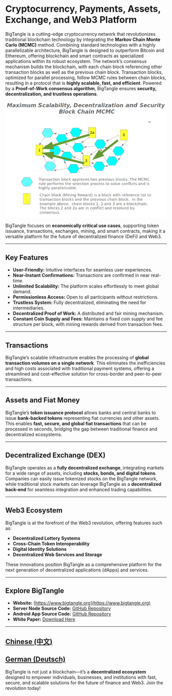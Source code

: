 # Cryptocurrency, Payments, Assets, Exchange, and Web3 Platform

BigTangle is a cutting-edge cryptocurrency network that revolutionizes traditional blockchain technology by integrating the **Markov Chain Monte Carlo (MCMC)** method. Combining standard technologies with a highly parallelizable architecture, BigTangle is designed to outperform Bitcoin and Ethereum, offering blockchain and smart contracts as specialized applications within its robust ecosystem. The network’s consensus mechanism builds the blockchain, with each chain block referencing other transaction blocks as well as the previous chain block. Transaction blocks, optimized for parallel processing, follow MCMC rules between chain blocks, resulting in a protocol that is **highly scalable, fast, and efficient**. Powered by a **Proof-of-Work consensus algorithm**, BigTangle ensures **security, decentralization, and trustless operations**.

![Blockchain MCMC](images/mcmc-en.png)

BigTangle focuses on **economically critical use cases**, supporting token issuance, transactions, exchanges, mining, and smart contracts, making it a versatile platform for the future of decentralized finance (DeFi) and Web3.

---

## Key Features

- **User-Friendly:** Intuitive interfaces for seamless user experiences.
- **Near-Instant Confirmations:** Transactions are confirmed in near real-time.
- **Unlimited Scalability:** The platform scales effortlessly to meet global demand.
- **Permissionless Access:** Open to all participants without restrictions.
- **Trustless System:** Fully decentralized, eliminating the need for intermediaries.
- **Decentralized Proof of Work:** A distributed and fair mining mechanism.
- **Constant Coin Supply and Fees:** Maintains a fixed coin supply and fee structure per block, with mining rewards derived from transaction fees.

---

## Transactions

BigTangle’s scalable infrastructure enables the processing of **global transaction volumes on a single network**. This eliminates the inefficiencies and high costs associated with traditional payment systems, offering a streamlined and cost-effective solution for cross-border and peer-to-peer transactions.

---

## Assets and Fiat Money

BigTangle’s **token issuance protocol** allows banks and central banks to issue **bank-backed tokens** representing fiat currencies and other assets. This enables **fast, secure, and global fiat transactions** that can be processed in seconds, bridging the gap between traditional finance and decentralized ecosystems.

---

## Decentralized Exchange (DEX)

BigTangle operates as a **fully decentralized exchange**, integrating markets for a wide range of assets, including **stocks, bonds, and digital tokens**. Companies can easily issue tokenized stocks on the BigTangle network, while traditional stock markets can leverage BigTangle as a **decentralized back-end** for seamless integration and enhanced trading capabilities.

---

## Web3 Ecosystem

BigTangle is at the forefront of the Web3 revolution, offering features such as:
- **Decentralized Lottery Systems**
- **Cross-Chain Token Interoperability**
- **Digital Identity Solutions**
- **Decentralized Web Services and Storage**

These innovations position BigTangle as a comprehensive platform for the next generation of decentralized applications (dApps) and services.

---

## Explore BigTangle

- **Website:** [https://www.bigtangle.org](https://www.bigtangle.org)
- **Server Node Source Code:** [GitHub Repository](https://github.com/bigtangle/server)
- **Android App Source Code:** [GitHub Repository](https://github.com/bigtangle/bigtangle-app)
- **White Paper:** [Download Here](https://github.com/bigtangle/whitepaper/bigtangle.pdf)

---

## [Chinese (中文)](/zh/readme.md)
## [German (Deutsch)](/de/readme.md)

BigTangle is not just a blockchain—it’s a **decentralized ecosystem** designed to empower individuals, businesses, and institutions with fast, secure, and scalable solutions for the future of finance and Web3. Join the revolution today!